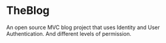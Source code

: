 # TheBlog
 An open source MVC blog project that uses Identity and User Authentication. And different levels of permission.
